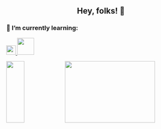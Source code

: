<h2 align="center">Hey, folks! 👋</h2>

<h3 align="left">🌱 I’m currently learning:</h3>
<p align="left"> <a href="https://en.wikipedia.org/wiki/Java_(programming_language)" target="_blank" rel="noreferrer"> <img width="25" src="https://upload.wikimedia.org/wikipedia/en/thumb/3/30/Java_programming_language_logo.svg/80px-Java_programming_language_logo.svg.png" /> </a> <a href="https://golang.google.cn" target="_blank" rel="noreferrer"> <img width="45px" src="https://go.dev/images/go-logo-blue.svg" /> </a> </p>

<!--
<img align="" width="57.5%" src="https://github-readme-stats-fork-alpha.vercel.app/api?username=weedsx&hide_title=true&hide_border=true&show_icons=true&include_all_commits=true&line_height=21&border_radius=0&title_color=41b883&icon_color=41b883&text_color=959598&bg_color=9ca3af00" /><img align="" width="42.4%" src="https://github-readme-stats-fork-alpha.vercel.app/api/top-langs?username=weedsx&hide_title=true&hide_border=true&layout=compact&border_radius=0&title_color=41b883&icon_color=41b883&text_color=959598&bg_color=9ca3af00" />
-->

<!--
<img align="" height="137px" src="https://github-readme-stats.vercel.app/api?username=weedsx&hide_title=true&hide_border=true&show_icons=true&include_all_commits=true&line_height=21&bg_color=0,EC6C6C,FFD479,FFFC79,73FA79&theme=graywhite&locale=cn" />&nbsp;<img align="" height="137px" src="https://github-readme-stats.vercel.app/api/top-langs/?username=weedsx&hide_title=true&hide_border=true&layout=compact&bg_color=0,73FA79,73FDFF,D783FF&theme=graywhite&locale=cn" />
-->

<img align="" width="31%" height="165" src="https://github-readme-stats.vercel.app/api/top-langs/?username=howard12358&hide=html&hide_title=true&hide_border=true&layout=compact&text_color=959598&bg_color=9ca3af00" /><img align="" width="69%" height="165" src="https://github-readme-stats-fork-alpha.vercel.app/api?username=howard12358&hide_title=true&hide_border=true&show_icons=true&include_all_commits=true&border_radius=0&title_color=41b883&icon_color=41b883&text_color=959598&bg_color=9ca3af00" />

<!--
![Top Langs](https://github-readme-stats.vercel.app/api/top-langs/?username=weedsx&hide=html&hide_title=true&hide_border=true)&nbsp;&nbsp;&nbsp;
![mattn's github stats](https://github-readme-stats.vercel.app/api?username=weedsx&show_icons=true&count_private=true&line_height=40&hide_title=true&hide_border=true)
-->

<!--
**weedsx/weedsx** is a ✨ _special_ ✨ repository because its `README.md` (this file) appears on your GitHub profile.

Here are some ideas to get you started:

- 🔭 I’m currently working on ...
- 🌱 I’m currently learning ...
- 👯 I’m looking to collaborate on ...
- 🤔 I’m looking for help with ...
- 💬 Ask me about ...
- 📫 How to reach me: ...
- 😄 Pronouns: ...
- ⚡ Fun fact: ...
-->
